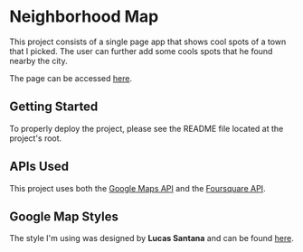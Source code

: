 # Neighborhood Map

This project consists of a single page app that shows cool spots of a town that I picked. The user can further add some cools spots that he found nearby the city.

The page can be accessed [here](https://riusuky.github.io/udacity-web-front-end/8.Neighborhood_Map/dist/index.html).

## Getting Started

To properly deploy the project, please see the README file located at the project's root.

## APIs Used

This project uses both the [Google Maps API](https://developers.google.com/maps/) and the [Foursquare API](https://developer.foursquare.com).

## Google Map Styles

The style I'm using was designed by **Lucas Santana** and can be found [here](https://snazzymaps.com/style/8356/flat).
